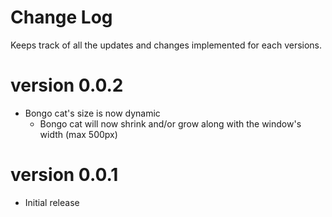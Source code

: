 # Change Log
Keeps track of all the updates and changes implemented for each versions.

# version 0.0.2
- Bongo cat's size is now dynamic
    - Bongo cat will now shrink and/or grow along with the window's width (max 500px)

# version 0.0.1 
- Initial release


